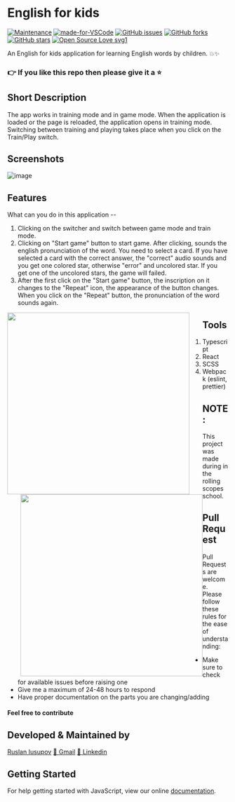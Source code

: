 # English for kids

[![Maintenance](https://img.shields.io/badge/Maintained%3F-yes-green.svg)](https://GitHub.com/Naereen/StrapDown.js/graphs/commit-activity) [![made-for-VSCode](https://img.shields.io/badge/Made%20for-VSCode-1f425f.svg)](https://code.visualstudio.com/) [![GitHub issues](https://img.shields.io/github/issues/frostwOw13/English-for-kids.svg?style=plastic)](https://github.com/frostwOw13/English-for-kids/issues)
[![GitHub forks](https://img.shields.io/github/forks/frostwOw13/English-for-kids.svg?style=social)](https://github.com/frostwOw13/English-for-kids/network) [![GitHub stars](https://img.shields.io/github/stars/frostwOw13/English-for-kids.svg?style=popout)](https://github.com/frostwOw13/English-for-kids/stargazers) [![Open Source Love svg1](https://badges.frapsoft.com/os/v1/open-source.svg?v=103)](https://github.com/ellerbrock/open-source-badges/)

An English for kids application for learning English words by children. 💥✨
### 👉 If you like this repo then please give it a ⭐️

## Short Description
The app works in training mode and in game mode. When the application is loaded or the page is reloaded, the application opens in training mode. Switching between training and playing takes place when you click on the Train/Play switch.

## Screenshots
![image](https://user-images.githubusercontent.com/73555381/127217235-5a66cfef-f324-4822-8e2e-1dc7ebb33363.png)
     
## Features
What can you do in this application --
1. Clicking on the switcher and switch between game mode and train mode.
2. Clicking on "Start game" button to start game. After clicking, sounds the english pronunciation of the word. You need to select a card. If you have selected a card with the correct answer, the "correct" audio sounds and you get one colored star, otherwise "error" and uncolored star. If you get one of the uncolored stars, the game will failed.
3. After the first click on the "Start game" button, the inscription on it changes to the "Repeat" icon, the appearance of the button changes. When you click on the "Repeat" button, the pronunciation of the word sounds again.

<img src='https://media.giphy.com/media/IaVqOguybNVe3pg26U/giphy.gif' style="float: left; margin-right: 30px;" width="415"> <img src='https://media.giphy.com/media/ttUUdOsuC0Bnw2U70w/giphy.gif' style="float: left; margin-left: 30px;" width="415">

## Tools
1. Typescript
2. React
3. SCSS
4. Webpack (eslint, prettier)

## NOTE:
This project was made during in the rolling scopes school.
     
## Pull Request

Pull Requests are welcome. Please follow these rules for the ease of understanding:
* Make sure to check for available issues before raising one
* Give me a maximum of 24-48 hours to respond
* Have proper documentation on the parts you are changing/adding

#### Feel free to contribute

## Developed & Maintained by
[Ruslan Iusupov](https://github.com/frostwOw13) 
[📩 Gmail](mailto:frostwOw13@yandex.ru)
[💼 Linkedin](https://www.linkedin.com/in/yusupovr)

## Getting Started
For help getting started with JavaScript, view our online [documentation](https://developer.mozilla.org/en-US/docs/Web/JavaScript).
